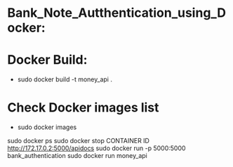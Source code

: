 # Bank_Note_Autthentication_using_Docker:

# Docker Build:
- sudo docker build -t money_api .

# Check Docker images list
- sudo docker images



sudo docker ps
sudo docker stop CONTAINER ID
http://172.17.0.2:5000/apidocs
sudo docker run -p 5000:5000 bank_authentication
sudo docker run money_api
